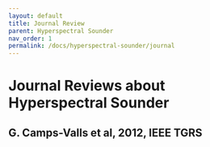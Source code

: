 ```yaml
---
layout: default
title: Journal Review
parent: Hyperspectral Sounder
nav_order: 1
permalink: /docs/hyperspectral-sounder/journal
---
```


# Journal Reviews about Hyperspectral Sounder

## G. Camps-Valls et al, 2012, IEEE TGRS
